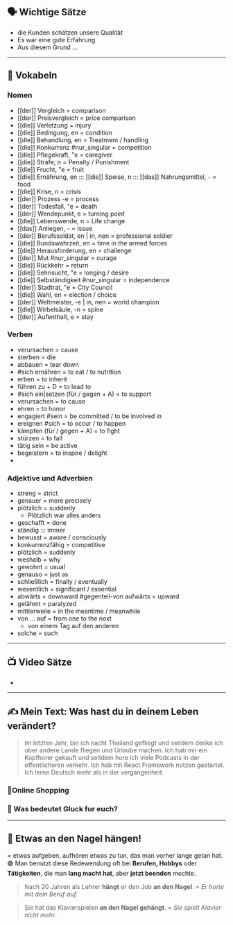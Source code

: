 ## 🗣️ Wichtige Sätze
- die Kunden schätzen unsere Qualität
- Es war eine gute Erfahrung
- Aus diesem Grund ...

---

## 📖 Vokabeln

### **Nomen**
- [[der]] Vergleich = comparison
- [[der]] Preisvergleich = price comparison
- [[die]] Verletzung = injury
- [[die]] Bedingung, en = condition
- [[die]] Behandlung, en = Treatment / handling
- [[die]] Konkurrenz #nur_singular = competition
- [[die]] Pflegekraft, "e = caregiver
- [[die]] Strafe, n = Penalty / Punishment
- [[die]] Frucht, "e = fruit
- [[die]] Ernährung, en ::: [[die]] Speise, n ::: [[das]] Nahrungsmittel, - = food
- [[die]] Krise, n = crisis
- [[der]] Prozess -e = process
- [[der]] Todesfall, "e = death
- [[der]] Wendepunkt, e = turning point
- [[die]] Lebenswende, n = Life change
- [[das]] Anliegen, - = Issue
- [[der]] Berufssoldat, en | in, nen = professional soldier
- [[die]] Bundswahrzeit, en = time in the armed forces
- [[die]] Herausforderung, en = challenge
- [[der]] Mut #nur_singular = curage
- [[die]] Rückkehr = return
- [[die]] Sehnsucht, "e = longing / desire
- [[die]] Selbständigkeit #nur_singular = independence
- [[der]] Stadtrat, "e = City Council
- [[die]] Wahl, en = election / choice
- [[der]] Weltmeister, -e | in, nen = world champion
- [[die]] Wirbelsäule, -n = spine
- [[der]] Aufenthalt, e = stay

### **Verben**
- verursachen = cause
- sterben = die
- abbauen = tear down
- #sich ernähren = to eat / to nutrition
- erben = to inherit
- führen zu + D = to lead to
- #sich ein|setzen (für / gegen + A) = to support
- verursachen = to cause
- ehren = to honor
- engagiert #sein = be committed / to be involved in
- ereignen #sich = to occur / to happen
- kämpfen  (für / gegen + A) = to fight
- stürzen = to fall
- tätig sein = be active
- begeistern = to inspire / delight
- 

### **Adjektive und Adverbien**
- streng = strict
- genauer = more precisely
- plötzlich = suddenly
	- Plötzlich war alles anders
- geschafft = done
- ständig ::: immer
- bewusst = aware / consciously
- konkurrenzfähig = competitive
- plötzlich = suddenly
- weshalb = why
- gewohnt = usual
- genauso = just as
- schließlich  = finally / eventually
- wesentlich = significant / essential
- abwärts = downward #gegenteil-von aufwärts = upward
- gelähmt = paralyzed
- mittlerweile = in the meantime / meanwhile
- von ... auf = from one to the next
	- von einem Tag auf den anderen
- solche = such

---

## 📺 Video Sätze
- 


---

## ✍️ Mein Text: Was hast du in deinem Leben verändert?

> Im letzten Jahr, bin ich nacht Thailand gefliegt und seitdem denke ich uber andere Lande fliegen und Urlaube machen. Ich hab mir ein Kopfhorer gekauft und seitdem hore ich viele Podcasts in der offentlicheren verkehr. Ich hab mit React Framework nutzen gestartet. Ich lerne Deutsch mehr als in der vergangenheit.

### 🛒Online Shopping 
>

### 🌈 Was bedeutet Gluck fur euch?
>

---
## 📝 Etwas an den Nagel hängen!
= etwas aufgeben, aufhören etwas zu tun, das man vorher lange getan hat.
🟢 Man benutzt diese Redewendung oft bei **Berufen, Hobbys** oder **Tätigkeiten**, die man **lang macht hat**, aber **jetzt beenden** mochte.

 > Nach 20 Jahren als Lehrer **hängt** er den Job **an den Nagel**.
> = *Er horte mit dem Beruf auf.*

> Sie hat das Klavierspielen **an den Nagel gehängt**.
> = *Sie spielt Klavier nicht mehr*.
